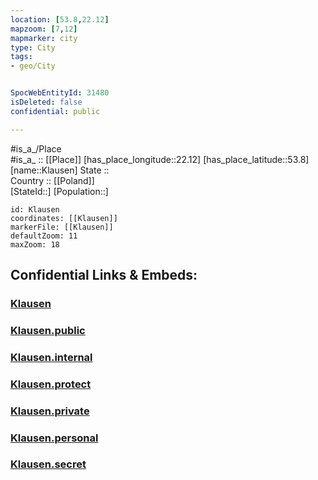 ```yaml
---
location: [53.8,22.12] 
mapzoom: [7,12] 
mapmarker: city 
type: City
tags:
- geo/City


SpocWebEntityId: 31480
isDeleted: false
confidential: public

---
```

#is_a_/Place  
#is_a_ :: [[Place]] 
[has_place_longitude::22.12] 
[has_place_latitude::53.8] 
[name::Klausen] 
State ::  
Country :: [[Poland]]  
[StateId::] 
[Population::] 



```leaflet
id: Klausen
coordinates: [[Klausen]] 
markerFile: [[Klausen]] 
defaultZoom: 11 
maxZoom: 18
```


## Confidential Links & Embeds: 

### [Klausen](/_Standards/Earth/Continent/Europe/Europe~East/Poland/Provinces~Poland/Warmian-Masurian/City/Klausen.md) 

### [Klausen.public](/_public/Earth/Continent/Europe/Europe~East/Poland/Provinces~Poland/Warmian-Masurian/City/Klausen.public.md) 

### [Klausen.internal](/_internal/Earth/Continent/Europe/Europe~East/Poland/Provinces~Poland/Warmian-Masurian/City/Klausen.internal.md) 

### [Klausen.protect](/_protect/Earth/Continent/Europe/Europe~East/Poland/Provinces~Poland/Warmian-Masurian/City/Klausen.protect.md) 

### [Klausen.private](/_private/Earth/Continent/Europe/Europe~East/Poland/Provinces~Poland/Warmian-Masurian/City/Klausen.private.md) 

### [Klausen.personal](/_personal/Earth/Continent/Europe/Europe~East/Poland/Provinces~Poland/Warmian-Masurian/City/Klausen.personal.md) 

### [Klausen.secret](/_secret/Earth/Continent/Europe/Europe~East/Poland/Provinces~Poland/Warmian-Masurian/City/Klausen.secret.md)

